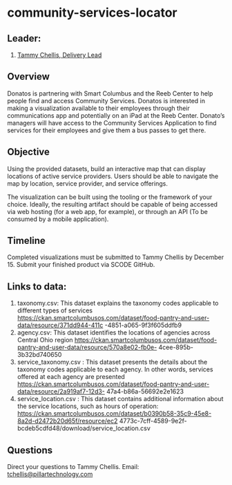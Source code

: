 # community-services-locator

## Leader: 
1. [Tammy Chellis, Delivery Lead](mailto:tchellis@pillartechnology.com)

## Overview
Donatos is partnering with Smart Columbus and the Reeb Center to help people find and access
Community Services. Donatos is interested in making a visualization available to their employees through
their communications app and potentially on an iPad at the Reeb Center. Donato’s managers will have
access to the Community Services Application to find services for their employees and give them a bus
passes to get there.

## Objective
Using the provided datasets, build an interactive map that can display locations of active service
providers. Users should be able to navigate the map by location, service provider, and service
offerings.

The visualization can be built using the tooling or the framework of your choice. Ideally, the
resulting artifact should be capable of being accessed via web hosting (for a web app, for
example), or through an API (To be consumed by a mobile application).

## Timeline
Completed visualizations must be submitted to Tammy Chellis by December 15. Submit your
finished product via SCODE GitHub.

## Links to data:
1. taxonomy.csv: This dataset explains the taxonomy codes applicable to different types of
services
https://ckan.smartcolumbusos.com/dataset/food-pantry-and-user-data/resource/371dd944-411c
-4851-a065-9f3f605ddfb9
2. agency.csv: This dataset identifies the locations of agencies across Central Ohio region
https://ckan.smartcolumbusos.com/dataset/food-pantry-and-user-data/resource/570a8e02-fb0e-
4cee-895b-3b32bd740650
3. service_taxonomy.csv : This dataset presents the details about the taxonomy codes applicable
to each agency. In other words, services offered at each agency are presented
https://ckan.smartcolumbusos.com/dataset/food-pantry-and-user-data/resource/2a919af7-12d3-
47a4-b86a-56692e2e1623
4. service_location.csv : This dataset contains additional information about the service locations,
such as hours of operation:
https://ckan.smartcolumbusos.com/dataset/b0390b58-35c9-45e8-8a2d-d2472b20d65f/resource/ec2
4773c-7cff-4589-9e2f-bcdeb5cdfd48/download/service_location.csv

## Questions
Direct your questions to Tammy Chellis.
Email: tchellis@pillartechnology.com
